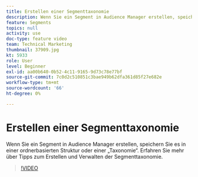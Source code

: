 ```yaml
---
title: Erstellen einer Segmenttaxonomie
description: Wenn Sie ein Segment in Audience Manager erstellen, speichern Sie es in einer ordnerbasierten Struktur oder einer „Taxonomie“. Erfahren Sie mehr über Tipps zum Erstellen und Verwalten der Segmenttaxonomie.
feature: Segments
topics: null
activity: use
doc-type: feature video
team: Technical Marketing
thumbnail: 37909.jpg
kt: 5933
role: User
level: Beginner
exl-id: aa00b640-0b52-4c11-9165-9d73c78e77bf
source-git-commit: 7c0d2c510851c3bae949b62dfa361d85f27e682e
workflow-type: tm+mt
source-wordcount: '66'
ht-degree: 0%

---
```


# Erstellen einer Segmenttaxonomie

Wenn Sie ein Segment in Audience Manager erstellen, speichern Sie es in einer ordnerbasierten Struktur oder einer „Taxonomie“. Erfahren Sie mehr über Tipps zum Erstellen und Verwalten der Segmenttaxonomie.

>[!VIDEO](https://video.tv.adobe.com/v/37909/?quality=12&learn=on)
